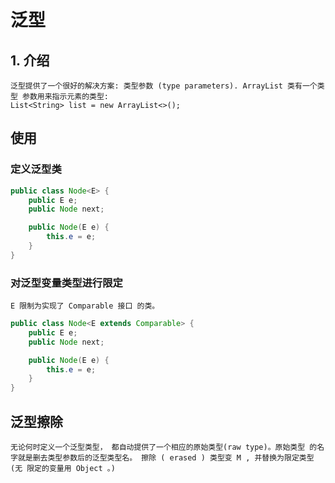 # 泛型

## 1. 介绍

    泛型提供了一个很好的解决方案: 类型参数 (type parameters). ArrayList 类有一个类型 参数用来指示元素的类型:
    List<String> list = new ArrayList<>();


## 使用

### 定义泛型类

``` java
public class Node<E> {
    public E e;
    public Node next;

    public Node(E e) {
        this.e = e;
    }
}
```

### 对泛型变量类型进行限定

    E 限制为实现了 Comparable 接口 的类。

``` java
public class Node<E extends Comparable> {
    public E e;
    public Node next;

    public Node(E e) {
        this.e = e;
    }
}
```

## 泛型擦除

    无论何时定义一个泛型类型， 都自动提供了一个相应的原始类型(raw type)。原始类型 的名字就是删去类型参数后的泛型类型名。 擦除 ( erased ) 类型变 M , 并替换为限定类型 (无 限定的变量用 Object 。)
